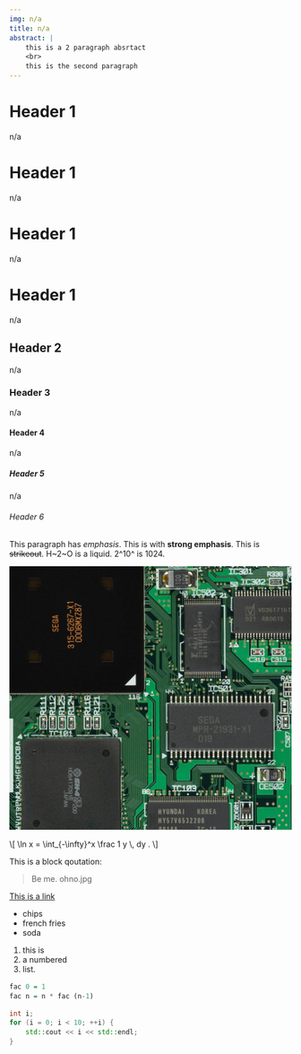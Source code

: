 ```yaml
---
img: n/a
title: n/a
abstract: |
    this is a 2 paragraph absrtact
    <br>
    this is the second paragraph
---
```

# Header 1
n/a

# Header 1
n/a

# Header 1
n/a

# Header 1
n/a

## Header 2
n/a

### Header 3
n/a

#### Header 4
n/a

##### Header 5
n/a

###### Header 6
This paragraph has *emphasis*. This is with **strong emphasis**. This is ~~strikeout~~. H~2~O is a liquid.  2^10^ is 1024.

![Dreamcast Motherboard](../img/dreamcast-mobo-top.jpg "")

\\[ \\ln x = \\int_{-\\infty}^x \\frac 1 y \\, dy . \\]

This is a block qoutation:

> Be me.
> ohno.jpg


[This is a link](https://google.com)

* chips
* french fries
* soda

1. this is
2. a numbered
3. list.

```haskell
fac 0 = 1
fac n = n * fac (n-1)
```

```cpp
int i;
for (i = 0; i < 10; ++i) {
    std::cout << i << std::endl;
}
```

